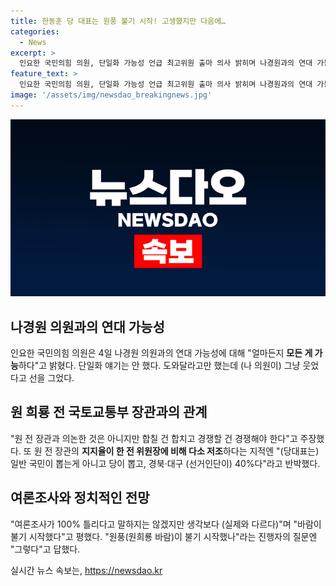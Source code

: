 ```yaml
---
title: 한동훈 당 대표는 원풍 불기 시작! 고생했지만 다음에…
categories:
  - News
excerpt: >
  인요한 국민의힘 의원, 단일화 가능성 언급 최고위원 출마 의사 밝히며 나경원과의 연대 가능이라고 언급. 라디오 출연 중 도와달라는 통화 후, 단일화 언급은 없었다고 주장. 한동훈 전 비상대책위원장 겨냥해 기회 언급하며 여론조사와의 차이를 지적, 원풍이 불기 시작했다고 언급.
feature_text: >
  인요한 국민의힘 의원, 단일화 가능성 언급 최고위원 출마 의사 밝히며 나경원과의 연대 가능이라고 언급. 라디오 출연 중 도와달라는 통화 후, 단일화 언급은 없었다고 주장. 한동훈 전 비상대책위원장 겨냥해 기회 언급하며 여론조사와의 차이를 지적, 원풍이 불기 시작했다고 언급.
image: '/assets/img/newsdao_breakingnews.jpg'
---
```


<p><img src="/assets/img/newsdao_breakingnews.jpg" alt="ranknews 속보" /></p>

<h2 data-ke-size="size26">나경원 의원과의 연대 가능성</h2>

<p data-ke-size="size16">인요한 국민의힘 의원은 4일 나경원 의원과의 연대 가능성에 대해 "얼마든지 <b>모든 게 가능</b>하다"고 밝혔다. 단일화 얘기는 안 했다. 도와달라고만 했는데 (나 의원이) 그냥 웃었다고 선을 그었다.</p>

<h2 data-ke-size="size26">원 희룡 전 국토교통부 장관과의 관계</h2>

<p data-ke-size="size16">"원 전 장관과 의논한 것은 아니지만 합칠 건 합치고 경쟁할 건 경쟁해야 한다"고 주장했다. 또 원 전 장관의 <b>지지율이 한 전 위원장에 비해 다소 저조</b>하다는 지적엔 "(당대표는) 일반 국민이 뽑는게 아니고 당이 뽑고, 경북·대구 (선거인단이) 40%다"라고 반박했다.</p>

<h2 data-ke-size="size26">여론조사와 정치적인 전망</h2>

<p data-ke-size="size16">"여론조사가 100% 틀리다고 말하지는 않겠지만 생각보다 (실제와 다르다)"며 "바람이 불기 시작했다"고 평했다. "원풍(원희룡 바람)이 불기 시작했나"라는 진행자의 질문엔 "그렇다"고 답했다.</p>
실시간 뉴스 속보는, <a href="https://newsdao.kr" rel="dofollow">https://newsdao.kr</a>


